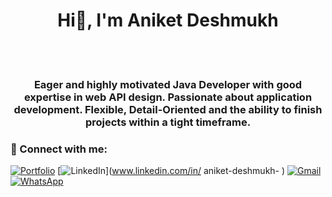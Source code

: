 <h1 align="center"> Hi👋, I'm Aniket Deshmukh</h1>

<br>
<br>


<h3 align="center">Eager and highly motivated Java Developer with good expertise in web API design. Passionate about application development. Flexible, Detail-Oriented and the ability to finish projects within a tight timeframe.</h3>

<!--
**AniketD-25/AniketD-25** is a ✨ _special_ ✨ repository because its `README.md` (this file) appears on your GitHub profile.

Here are some ideas to get you started:

- 🔭 I’m currently working on ...
- 🌱 I’m currently learning ...
- 👯 I’m looking to collaborate on ...
- 🤔 I’m looking for help with ...
- 💬 Ask me about ...
- 📫 How to reach me: ...
- 😄 Pronouns: ...
- ⚡ Fun fact: ...
-->
### 🤝 Connect with me:

[![Portfolio](https://img.shields.io/badge/Portfolio-000000?style=for-the-badge&logo=Portfolio&logoColor=white)](https://aniketd-25.github.io)
[![LinkedIn](https://img.shields.io/badge/LinkedIn-0077B5?style=for-the-badge&logo=linkedin&logoColor=white)](www.linkedin.com/in/ 
aniket-deshmukh-
)
[![Gmail](https://img.shields.io/badge/Gmail-D14836?style=for-the-badge&logo=gmail&logoColor=white)](mailto:aniketdeshmukh25799@gmail.com)
[![WhatsApp](https://img.shields.io/badge/WhatsApp-25D366?style=for-the-badge&logo=whatsapp&logoColor=white)](https://wa.me/+918624039486)
